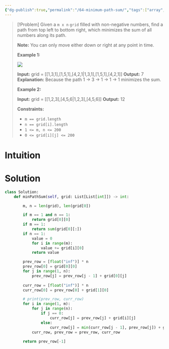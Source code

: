 ```yaml
---
{"dg-publish":true,"permalink":"/64-minimum-path-sum/","tags":["array","dp","matrix"]}
---
```


> [!Problem]
> Given a `m x n` `grid` filled with non-negative numbers, find a path from top left to bottom right, which minimizes the sum of all numbers along its path.
> 
> **Note:** You can only move either down or right at any point in time.
> 
> **Example 1:**
> 
> ![](https://assets.leetcode.com/uploads/2020/11/05/minpath.jpg)
> 
> **Input:** grid = [[1,3,1],[1,5,1],[4,2,1\|1,3,1],[1,5,1],[4,2,1]]
> **Output:** 7
> **Explanation:** Because the path 1 → 3 → 1 → 1 → 1 minimizes the sum.
> 
> **Example 2:**
> 
> **Input:** grid = [[1,2,3],[4,5,6\|1,2,3],[4,5,6]]
> **Output:** 12
> 
> **Constraints:**
> 
> - `m == grid.length`
> - `n == grid[i].length`
> - `1 <= m, n <= 200`
> - `0 <= grid[i][j] <= 200`

# Intuition

# Solution
```python
class Solution:
    def minPathSum(self, grid: List[List[int]]) -> int:

        m, n = len(grid), len(grid[0])

        if m == 1 and n == 1:
            return grid[0][0]
        if m == 1:
            return sum(grid[0][:])
        if n == 1:
            value = 0
            for i in range(m):
                value += grid[i][0]
            return value

        prev_row = [float("inf")] * n
        prev_row[0] = grid[0][0]
        for j in range(1, n):
            prev_row[j] = prev_row[j - 1] + grid[0][j]
        
        curr_row = [float("inf")] * n
        curr_row[0] = prev_row[0] + grid[1][0]

        # print(prev_row, curr_row)
        for i in range(1, m):
            for j in range(n):
                if j == 0:
                    curr_row[j] = prev_row[j] + grid[i][j]
                else:
                    curr_row[j] = min(curr_row[j - 1], prev_row[j]) + grid[i][j]
            curr_row, prev_row = prev_row, curr_row
        
        return prev_row[-1]
```